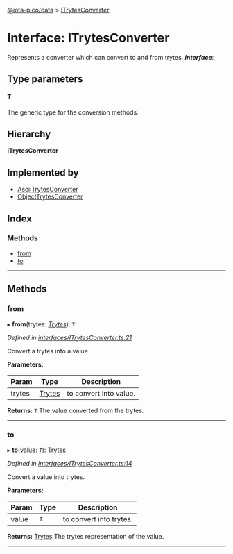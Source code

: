 [@iota-pico/data](../README.md) > [ITrytesConverter](../interfaces/itrytesconverter.md)

# Interface: ITrytesConverter

Represents a converter which can convert to and from trytes.
*__interface__*: 

## Type parameters
#### T 

The generic type for the conversion methods.

## Hierarchy

**ITrytesConverter**

## Implemented by

* [AsciiTrytesConverter](../classes/asciitrytesconverter.md)
* [ObjectTrytesConverter](../classes/objecttrytesconverter.md)

## Index

### Methods

* [from](itrytesconverter.md#from)
* [to](itrytesconverter.md#to)

---

## Methods

<a id="from"></a>

###  from

▸ **from**(trytes: *[Trytes](../classes/trytes.md)*): `T`

*Defined in [interfaces/ITrytesConverter.ts:21](https://github.com/iota-pico/data/blob/56eb85f/src/interfaces/ITrytesConverter.ts#L21)*

Convert a trytes into a value.

**Parameters:**

| Param | Type | Description |
| ------ | ------ | ------ |
| trytes | [Trytes](../classes/trytes.md) |  to convert into value. |

**Returns:** `T`
The value converted from the trytes.

___
<a id="to"></a>

###  to

▸ **to**(value: *`T`*): [Trytes](../classes/trytes.md)

*Defined in [interfaces/ITrytesConverter.ts:14](https://github.com/iota-pico/data/blob/56eb85f/src/interfaces/ITrytesConverter.ts#L14)*

Convert a value into trytes.

**Parameters:**

| Param | Type | Description |
| ------ | ------ | ------ |
| value | `T` |  to convert into trytes. |

**Returns:** [Trytes](../classes/trytes.md)
The trytes representation of the value.

___

